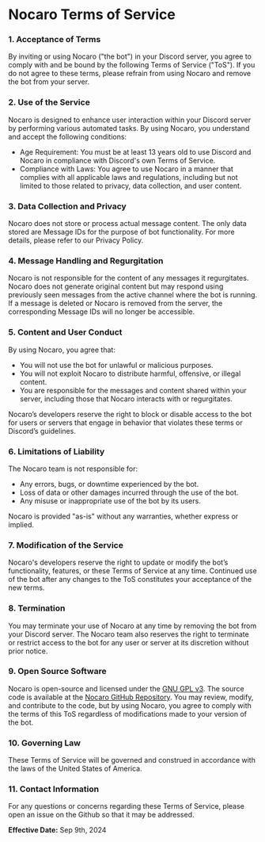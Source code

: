 # Nocaro Terms of Service

### 1. Acceptance of Terms
By inviting or using Nocaro ("the bot") in your Discord server, you agree to comply with and be bound by the following Terms of Service ("ToS"). If you do not agree to these terms, please refrain from using Nocaro and remove the bot from your server.

### 2. Use of the Service
Nocaro is designed to enhance user interaction within your Discord server by performing various automated tasks. By using Nocaro, you understand and accept the following conditions:

- Age Requirement: You must be at least 13 years old to use Discord and Nocaro in compliance with Discord's own Terms of Service.
- Compliance with Laws: You agree to use Nocaro in a manner that complies with all applicable laws and regulations, including but not limited to those related to privacy, data collection, and user content.

### 3. Data Collection and Privacy
Nocaro does not store or process actual message content. The only data stored are Message IDs for the purpose of bot functionality. For more details, please refer to our Privacy Policy.

### 4. Message Handling and Regurgitation
Nocaro is not responsible for the content of any messages it regurgitates. Nocaro does not generate original content but may respond using previously seen messages from the active channel where the bot is running. If a message is deleted or Nocaro is removed from the server, the corresponding Message IDs will no longer be accessible.

### 5. Content and User Conduct
By using Nocaro, you agree that:

- You will not use the bot for unlawful or malicious purposes.
- You will not exploit Nocaro to distribute harmful, offensive, or illegal content.
- You are responsible for the messages and content shared within your server, including those that Nocaro interacts with or regurgitates.

Nocaro’s developers reserve the right to block or disable access to the bot for users or servers that engage in behavior that violates these terms or Discord’s guidelines.

### 6. Limitations of Liability
The Nocaro team is not responsible for:

- Any errors, bugs, or downtime experienced by the bot.
- Loss of data or other damages incurred through the use of the bot.
- Any misuse or inappropriate use of the bot by its users.

Nocaro is provided "as-is" without any warranties, whether express or implied.

### 7. Modification of the Service
Nocaro's developers reserve the right to update or modify the bot’s functionality, features, or these Terms of Service at any time. Continued use of the bot after any changes to the ToS constitutes your acceptance of the new terms.

### 8. Termination
You may terminate your use of Nocaro at any time by removing the bot from your Discord server. The Nocaro team also reserves the right to terminate or restrict access to the bot for any user or server at its discretion without prior notice.

### 9. Open Source Software
Nocaro is open-source and licensed under the [GNU GPL v3](./LICENSE). The source code is available at the [Nocaro GitHub Repository](https://github.com/Bobbyperson/nocaro). You may review, modify, and contribute to the code, but by using Nocaro, you agree to comply with the terms of this ToS regardless of modifications made to your version of the bot.

### 10. Governing Law
These Terms of Service will be governed and construed in accordance with the laws of the United States of America.

### 11. Contact Information
For any questions or concerns regarding these Terms of Service, please open an issue on the Github so that it may be addressed.

**Effective Date:** Sep 9th, 2024

